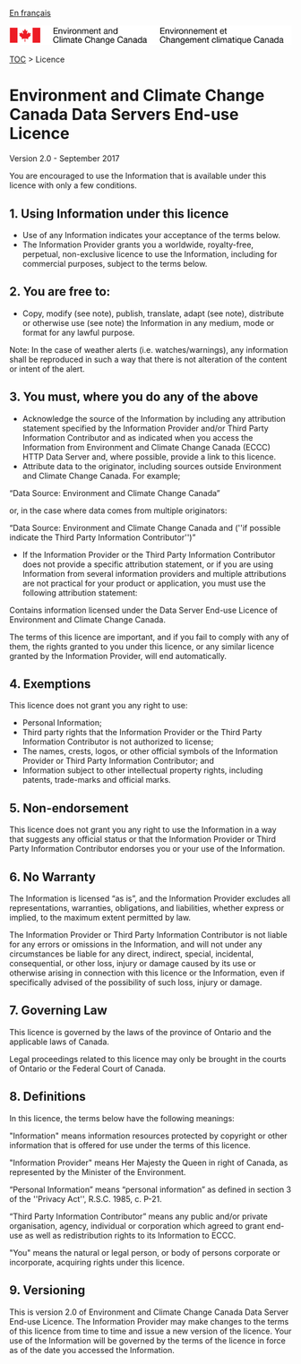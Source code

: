 [En français](readme_fr.md)

![ECCC logo](../img_eccc-logo.png)

[TOC](../readme_en.md) > Licence

# Environment and Climate Change Canada Data Servers End-use Licence

Version 2.0 - September 2017

You are encouraged to use the Information that is available under this licence with only a few conditions.

## 1. Using Information under this licence

* Use of any Information indicates your acceptance of the terms below.
* The Information Provider grants you a worldwide, royalty-free, perpetual, non-exclusive licence to use the Information, including for commercial purposes, subject to the terms below.

## 2. You are free to:

* Copy, modify (see note), publish, translate, adapt (see note), distribute or otherwise use (see note) the Information in any medium, mode or format for any lawful purpose.

Note: In the case of weather alerts (i.e. watches/warnings), any information shall be reproduced in such a way that there is not alteration of the content or intent of the alert.

## 3. You must, where you do any of the above

* Acknowledge the source of the Information by including any attribution statement specified by the Information Provider and/or Third Party Information Contributor and as indicated when you access the Information from Environment and Climate Change Canada (ECCC) HTTP Data Server and, where possible, provide a link to this licence.
* Attribute data to the originator, including sources outside Environment and Climate Change Canada.  For example;

“Data Source: Environment and Climate Change Canada”

or, in the case where data comes from multiple originators:

“Data Source: Environment and Climate Change Canada and (''if possible indicate the Third Party Information Contributor'')”

* If the Information Provider or the Third Party Information Contributor does not provide a specific attribution statement, or if you are using Information from several information providers and multiple attributions are not practical for your product or application, you must use the following attribution statement:

Contains information licensed under the Data Server End-use Licence of Environment and Climate Change Canada.

The terms of this licence are important, and if you fail to comply with any of them, the rights granted to you under this licence, or any similar licence granted by the Information Provider, will end automatically.

## 4. Exemptions

This licence does not grant you any right to use:

* Personal Information;
* Third party rights that the Information Provider or the Third Party Information Contributor is not authorized to license;
* The names, crests, logos, or other official symbols of the Information Provider or Third Party Information Contributor; and
* Information subject to other intellectual property rights, including patents, trade-marks and official marks.

## 5. Non-endorsement

This licence does not grant you any right to use the Information in a way that suggests any official status or that the Information Provider or Third Party Information Contributor endorses you or your use of the Information.

## 6. No Warranty

The Information is licensed “as is”, and the Information Provider excludes all representations, warranties, obligations, and liabilities, whether express or implied, to the maximum extent permitted by law.

The Information Provider or Third Party Information Contributor is not liable for any errors or omissions in the Information, and will not under any circumstances be liable for any direct, indirect, special, incidental, consequential, or other loss, injury or damage caused by its use or otherwise arising in connection with this licence or the Information, even if specifically advised of the possibility of such loss, injury or damage.

## 7. Governing Law

This licence is governed by the laws of the province of Ontario and the applicable laws of Canada.

Legal proceedings related to this licence may only be brought in the courts of Ontario or the Federal Court of Canada.

## 8. Definitions

In this licence, the terms below have the following meanings:

"Information" means information resources protected by copyright or other information that is offered for use under the terms of this licence.

"Information Provider" means Her Majesty the Queen in right of Canada, as represented by the Minister of the Environment.

“Personal Information” means “personal information” as defined in section 3 of the ''Privacy Act'', R.S.C. 1985, c. P-21.

“Third Party Information Contributor” means any public and/or private organisation, agency, individual or corporation which agreed to grant end-use as well as redistribution rights to its Information to ECCC.

"You" means the natural or legal person, or body of persons corporate or incorporate, acquiring rights under this licence.

## 9. Versioning

This is version 2.0 of Environment and Climate Change Canada Data Server End-use Licence.  The Information Provider may make changes to the terms of this licence from time to time and issue a new version of the licence. Your use of the Information will be governed by the terms of the licence in force as of the date you accessed the Information.